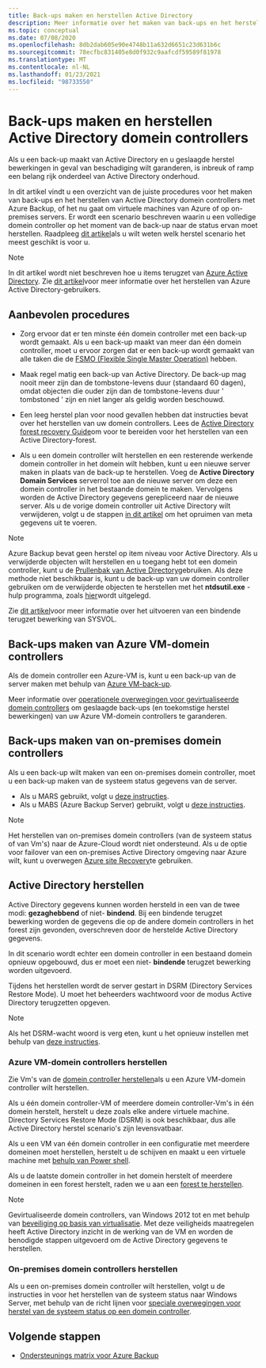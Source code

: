 ```yaml
---
title: Back-ups maken en herstellen Active Directory
description: Meer informatie over het maken van back-ups en het herstellen van Active Directory domein controllers.
ms.topic: conceptual
ms.date: 07/08/2020
ms.openlocfilehash: 8db2dab605e90e4748b11a632d6651c23d631b6c
ms.sourcegitcommit: 78ecfbc831405e8d0f932c9aafcdf59589f81978
ms.translationtype: MT
ms.contentlocale: nl-NL
ms.lasthandoff: 01/23/2021
ms.locfileid: "98733550"
---
```

# <a name="back-up-and-restore-active-directory-domain-controllers"></a>Back-ups maken en herstellen Active Directory domein controllers

Als u een back-up maakt van Active Directory en u geslaagde herstel bewerkingen in geval van beschadiging wilt garanderen, is inbreuk of ramp een belang rijk onderdeel van Active Directory onderhoud.

In dit artikel vindt u een overzicht van de juiste procedures voor het maken van back-ups en het herstellen van Active Directory domein controllers met Azure Backup, of het nu gaat om virtuele machines van Azure of op on-premises servers. Er wordt een scenario beschreven waarin u een volledige domein controller op het moment van de back-up naar de status ervan moet herstellen. Raadpleeg [dit artikel](/windows-server/identity/ad-ds/manage/ad-forest-recovery-determine-how-to-recover)als u wilt weten welk herstel scenario het meest geschikt is voor u.  

>[!NOTE]
> In dit artikel wordt niet beschreven hoe u items terugzet van [Azure Active Directory](../active-directory/fundamentals/active-directory-whatis.md). Zie [dit artikel](../active-directory/fundamentals/active-directory-users-restore.md)voor meer informatie over het herstellen van Azure Active Directory-gebruikers.

## <a name="best-practices"></a>Aanbevolen procedures

- Zorg ervoor dat er ten minste één domein controller met een back-up wordt gemaakt. Als u een back-up maakt van meer dan één domein controller, moet u ervoor zorgen dat er een back-up wordt gemaakt van alle taken die de [FSMO (Flexible Single Master Operation)](/windows-server/identity/ad-ds/plan/planning-operations-master-role-placement) hebben.

- Maak regel matig een back-up van Active Directory. De back-up mag nooit meer zijn dan de tombstone-levens duur (standaard 60 dagen), omdat objecten die ouder zijn dan de tombstone-levens duur ' tombstoned ' zijn en niet langer als geldig worden beschouwd.

- Een leeg herstel plan voor nood gevallen hebben dat instructies bevat over het herstellen van uw domein controllers. Lees de [Active Directory forest recovery Guide](/windows-server/identity/ad-ds/manage/ad-forest-recovery-guide)om voor te bereiden voor het herstellen van een Active Directory-forest.

- Als u een domein controller wilt herstellen en een resterende werkende domein controller in het domein wilt hebben, kunt u een nieuwe server maken in plaats van de back-up te herstellen. Voeg de **Active Directory Domain Services** serverrol toe aan de nieuwe server om deze een domein controller in het bestaande domein te maken. Vervolgens worden de Active Directory gegevens gerepliceerd naar de nieuwe server. Als u de vorige domein controller uit Active Directory wilt verwijderen, volgt u de stappen [in dit artikel](/windows-server/identity/ad-ds/deploy/ad-ds-metadata-cleanup) om het opruimen van meta gegevens uit te voeren.

>[!NOTE]
>Azure Backup bevat geen herstel op item niveau voor Active Directory. Als u verwijderde objecten wilt herstellen en u toegang hebt tot een domein controller, kunt u de [Prullenbak van Active Directory](/windows-server/identity/ad-ds/get-started/adac/introduction-to-active-directory-administrative-center-enhancements--level-100-#ad_recycle_bin_mgmt)gebruiken. Als deze methode niet beschikbaar is, kunt u de back-up van uw domein controller gebruiken om de verwijderde objecten te herstellen met het **ntdsutil.exe** -hulp programma, zoals [hier](https://support.microsoft.com/help/840001/how-to-restore-deleted-user-accounts-and-their-group-memberships-in-ac)wordt uitgelegd.
>
>Zie [dit artikel](/windows-server/identity/ad-ds/manage/ad-forest-recovery-authoritative-recovery-sysvol)voor meer informatie over het uitvoeren van een bindende terugzet bewerking van SYSVOL.

## <a name="backing-up-azure-vm-domain-controllers"></a>Back-ups maken van Azure VM-domein controllers

Als de domein controller een Azure-VM is, kunt u een back-up van de server maken met behulp van [Azure VM-back-up](backup-azure-vms-introduction.md).

Meer informatie over [operationele overwegingen voor gevirtualiseerde domein controllers](/windows-server/identity/ad-ds/get-started/virtual-dc/virtualized-domain-controllers-hyper-v#operational-considerations-for-virtualized-domain-controllers) om geslaagde back-ups (en toekomstige herstel bewerkingen) van uw Azure VM-domein controllers te garanderen.

## <a name="backing-up-on-premises-domain-controllers"></a>Back-ups maken van on-premises domein controllers

Als u een back-up wilt maken van een on-premises domein controller, moet u een back-up maken van de systeem status gegevens van de server.

- Als u MARS gebruikt, volgt u [deze instructies](backup-azure-system-state.md).
- Als u MABS (Azure Backup Server) gebruikt, volgt u [deze instructies](backup-mabs-system-state-and-bmr.md).

>[!NOTE]
> Het herstellen van on-premises domein controllers (van de systeem status of van Vm's) naar de Azure-Cloud wordt niet ondersteund. Als u de optie voor failover van een on-premises Active Directory omgeving naar Azure wilt, kunt u overwegen [Azure site Recovery](../site-recovery/site-recovery-active-directory.md)te gebruiken.

## <a name="restoring-active-directory"></a>Active Directory herstellen

Active Directory gegevens kunnen worden hersteld in een van de twee modi: **gezaghebbend** of niet- **bindend**. Bij een bindende terugzet bewerking worden de gegevens die op de andere domein controllers in het forest zijn gevonden, overschreven door de herstelde Active Directory gegevens.

In dit scenario wordt echter een domein controller in een bestaand domein opnieuw opgebouwd, dus er moet een niet- **bindende** terugzet bewerking worden uitgevoerd.

Tijdens het herstellen wordt de server gestart in DSRM (Directory Services Restore Mode). U moet het beheerders wachtwoord voor de modus Active Directory terugzetten opgeven.

>[!NOTE]
>Als het DSRM-wacht woord is verg eten, kunt u het opnieuw instellen met behulp van [deze instructies](/previous-versions/windows/it-pro/windows-server-2012-r2-and-2012/cc754363(v=ws.11)).

### <a name="restoring-azure-vm-domain-controllers"></a>Azure VM-domein controllers herstellen

Zie Vm's van de [domein controller herstellen](backup-azure-arm-restore-vms.md#restore-domain-controller-vms)als u een Azure VM-domein controller wilt herstellen.

Als u één domein controller-VM of meerdere domein controller-Vm's in één domein herstelt, herstelt u deze zoals elke andere virtuele machine. Directory Services Restore Mode (DSRM) is ook beschikbaar, dus alle Active Directory herstel scenario's zijn levensvatbaar.

Als u een VM van één domein controller in een configuratie met meerdere domeinen moet herstellen, herstelt u de schijven en maakt u een virtuele machine met [behulp van Power shell](backup-azure-vms-automation.md#restore-the-disks).

Als u de laatste domein controller in het domein herstelt of meerdere domeinen in een forest herstelt, raden we u aan een [forest te herstellen](/windows-server/identity/ad-ds/manage/ad-forest-recovery-single-domain-in-multidomain-recovery).

>[!NOTE]
> Gevirtualiseerde domein controllers, van Windows 2012 tot en met behulp van [beveiliging op basis van virtualisatie](/windows-server/identity/ad-ds/introduction-to-active-directory-domain-services-ad-ds-virtualization-level-100#virtualization-based-safeguards). Met deze veiligheids maatregelen heeft Active Directory inzicht in de werking van de VM en worden de benodigde stappen uitgevoerd om de Active Directory gegevens te herstellen.

### <a name="restoring-on-premises-domain-controllers"></a>On-premises domein controllers herstellen

Als u een on-premises domein controller wilt herstellen, volgt u de instructies in voor het herstellen van de systeem status naar Windows Server, met behulp van de richt lijnen voor [speciale overwegingen voor herstel van de systeem status op een domein controller](backup-azure-restore-system-state.md#special-considerations-for-system-state-recovery-on-a-domain-controller).

## <a name="next-steps"></a>Volgende stappen

- [Ondersteunings matrix voor Azure Backup](backup-support-matrix.md)